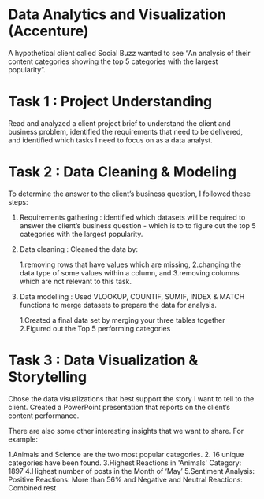 # Data Analytics and Visualization (Accenture) 

A hypothetical client called Social Buzz wanted to see “An analysis of their content categories showing the top 5 categories with the largest popularity”.

# Task 1 : Project Understanding 
Read and analyzed a client project brief to understand the client and business problem, identified the requirements that need to be delivered, and identified which tasks I need to focus on as a data analyst.

# Task 2 : Data Cleaning & Modeling
To determine the answer to the client’s business question, I followed these steps:

1. Requirements gathering : identified which datasets will be required to answer the client’s business question - which is to to figure out the top 5 categories with the largest popularity.

2. Data cleaning : Cleaned the data by:

    1.removing rows that have values which are missing,
    2.changing the data type of some values within a column, and
    3.removing columns which are not relevant to this task.

3. Data modelling : Used VLOOKUP, COUNTIF, SUMIF, INDEX & MATCH functions to merge datasets to prepare the data for analysis.
   
    1.Created a final data set by merging your three tables together
    2.Figured out the Top 5 performing categories

# Task 3 : Data Visualization & Storytelling      
Chose the data visualizations that best support the story I want to tell to the client. Created a PowerPoint presentation that reports on the client’s content performance.

There are also some other interesting insights that we want to share. For example:

 1.Animals and Science are the two most popular categories.
 2. 16 unique categories have been found.
 3.Highest Reactions in 'Animals' Category: 1897
 4.Highest number of posts in the Month of ‘May’
 5.Sentiment Analysis: Positive Reactions: More than 56% and Negative and Neutral Reactions: Combined rest
